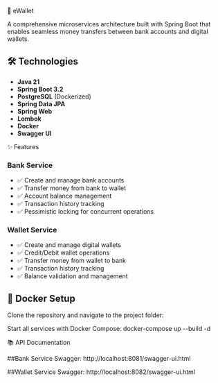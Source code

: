 
🏦 eWallet 

A comprehensive microservices architecture built with Spring Boot that enables seamless money transfers between bank accounts and digital wallets.

## 🛠️ Technologies

- **Java 21**
- **Spring Boot 3.2**
- **PostgreSQL** (Dockerized)
- **Spring Data JPA**
- **Spring Web**
- **Lombok**
- **Docker**
- **Swagger UI**


✨ Features
### Bank Service
- ✅ Create and manage bank accounts
- ✅ Transfer money from bank to wallet
- ✅ Account balance management
- ✅ Transaction history tracking
- ✅ Pessimistic locking for concurrent operations

### Wallet Service
- ✅ Create and manage digital wallets
- ✅ Credit/Debit wallet operations
- ✅ Transfer money from wallet to bank
- ✅ Transaction history tracking
- ✅ Balance validation and management

## 🐳 Docker Setup
Clone the repository and navigate to the project folder:

Start all services with Docker Compose:
docker-compose up --build -d

📚 API Documentation

##Bank Service Swagger: http://localhost:8081/swagger-ui.html

##Wallet Service Swagger: http://localhost:8082/swagger-ui.html










